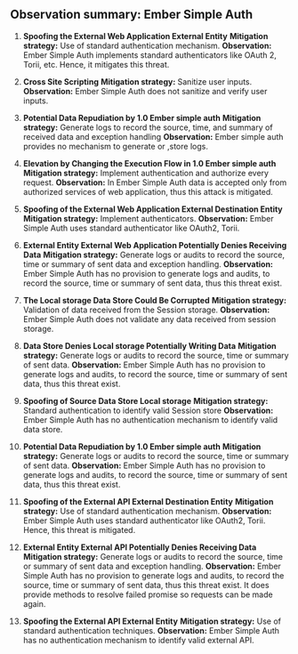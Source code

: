 ## Observation summary: Ember Simple Auth


1. **Spoofing the External Web Application External Entity** 
**Mitigation strategy:** Use of standard authentication mechanism. 
**Observation:**  Ember Simple Auth implements standard authenticators like  OAuth 2, Torii, etc. Hence, it mitigates this threat. 

2. **Cross Site Scripting**
**Mitigation strategy:** Sanitize user inputs. 
**Observation:**  Ember Simple Auth does not sanitize and verify user inputs.

3. **Potential Data Repudiation by 1.0 Ember simple auth**
**Mitigation strategy:** Generate logs to record the source, time, and summary of received data and exception handling
**Observation:** Ember simple auth provides no mechanism to generate or ,store logs. 

4. **Elevation by Changing the Execution Flow in 1.0 Ember simple auth**
**Mitigation strategy:** Implement authentication and authorize every request.
**Observation:** In Ember Simple Auth  data is accepted only from authorized services of web application, thus this attack is mitigated.

5. **Spoofing of the External Web Application External Destination Entity**
**Mitigation strategy:** Implement authenticators. 
**Observation:**  Ember Simple Auth uses standard authenticator like OAuth2,  Torii.

6. **External Entity External Web Application Potentially Denies Receiving Data**
**Mitigation strategy:** Generate logs or audits to record the source, time or summary of sent data and exception handling.
**Observation:**  Ember Simple Auth has no provision to generate logs and audits, to record the source, time or summary of sent data, thus this threat exist.

7. **The Local storage Data Store Could Be Corrupted**
**Mitigation strategy:** Validation of data received from the Session storage.
**Observation:** Ember Simple Auth does not validate any data received from session storage.

8. **Data Store Denies Local storage Potentially Writing Data**
**Mitigation strategy:** Generate logs or audits to record the source, time or summary of sent data.
**Observation:** Ember Simple Auth has no provision to generate logs and audits, to record the source, time or summary of sent data, thus this threat exist.

9. **Spoofing of Source Data Store Local storage**
**Mitigation strategy:** Standard authentication to identify valid Session store
**Observation:** Ember Simple Auth has no authentication mechanism to identify valid data store.

10. **Potential Data Repudiation by 1.0 Ember simple auth**
**Mitigation strategy:** Generate logs or audits to record the source, time or summary of sent data.
**Observation:** Ember Simple Auth has no provision to generate logs and audits, to record the source, time or summary of sent data, thus this threat exist.

11. **Spoofing of the External API External Destination Entity**
**Mitigation strategy:** Use of standard authentication mechanism.
**Observation:** Ember Simple Auth uses standard authenticator like OAuth2,  Torii. Hence, this threat is mitigated. 

12. **External Entity External API Potentially Denies Receiving Data**
**Mitigation strategy:** Generate logs or audits to record the source, time or summary of sent data and exception handling.
**Observation:** Ember Simple Auth has no provision to generate logs and audits, to record the source, time or summary of sent data, thus this threat exist. It does provide methods to resolve failed promise so requests can be made again.

13. **Spoofing the External API External Entity**
**Mitigation strategy:** Use of standard authentication techniques.
**Observation:** Ember Simple Auth has no authentication mechanism to identify valid external API.
 
